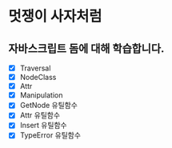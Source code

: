 # 멋쟁이 사자처럼
## 자바스크립트 돔에 대해 학습합니다.

- [x] Traversal
- [x] NodeClass
- [x] Attr
- [x] Manipulation
- [x] GetNode 유틸함수
- [x] Attr 유틸함수
- [x] Insert 유틸함수
- [x] TypeError 유틸함수